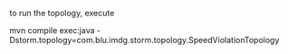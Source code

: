 to run the topology, execute

mvn compile exec:java -Dstorm.topology=com.blu.imdg.storm.topology.SpeedViolationTopology